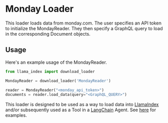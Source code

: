 # Monday Loader

This loader loads data from monday.com. The user specifies an API token to initialize the MondayReader. They then specify a GraphQL query to load in the corresponding Document objects.

## Usage

Here's an example usage of the MondayReader.

```python
from llama_index import download_loader

MondayReader = download_loader('MondayReader')

reader = MondayReader("<monday_api_token>")
documents = reader.load_data(query="<GraphQL_QUERY>")

```

This loader is designed to be used as a way to load data into [LlamaIndex](https://github.com/jerryjliu/gpt_index/tree/main/gpt_index) and/or subsequently used as a Tool in a [LangChain](https://github.com/hwchase17/langchain) Agent. See [here](https://github.com/emptycrown/llama-hub/tree/main) for examples.

